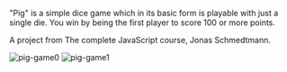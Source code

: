 "Pig" is a simple dice game which in its basic form is playable with just a single die. You win by being the first player to score 100 or more points.

A project from The complete JavaScript course, Jonas Schmedtmann.

![pig-game0](https://user-images.githubusercontent.com/125043957/220353151-5e89e255-8bfe-4200-bf96-5418aac54e5b.png)
![pig-game1](https://user-images.githubusercontent.com/125043957/220354872-4f2e75f9-f0ec-47d2-9736-f63d1fe9e5ad.png)
